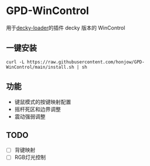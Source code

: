# GPD-WinControl

用于[decky-loader](https://github.com/SteamDeckHomebrew/decky-loader)的插件
decky 版本的 WinControl

## 一键安装
```
curl -L https://raw.githubusercontent.com/honjow/GPD-WinControl/main/install.sh | sh
```

## 功能
- 键鼠模式的按键映射配置
- 摇杆死区和边界调整
- 震动强弱调整

## TODO
- [ ] 背键映射
- [ ] RGB灯光控制
